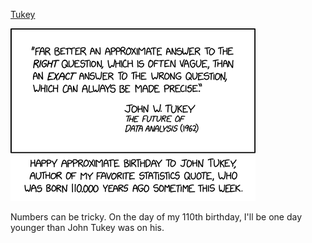 [Tukey](https://xkcd.com/3104)

![Tukey](./random_comic.png)

Numbers can be tricky. On the day of my 110th birthday, I'll be one day younger than John Tukey was on his.

